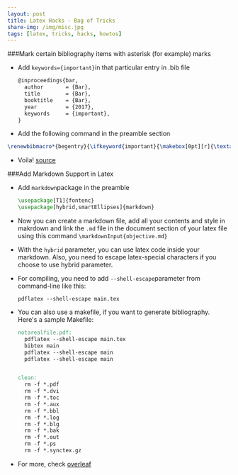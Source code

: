 ```yaml
---
layout: post
title: Latex Hacks - Bag of Tricks
share-img: /img/misc.jpg
tags: [latex, tricks, hacks, howtos]
---
```


###Mark certain bibliography items with asterisk (for example) marks

- Add `keywords={important}`in that particular entry in .bib file

  ```tex
  @inproceedings{bar,
    author       = {Bar},
    title        = {Bar},
    booktitle    = {Bar},
    year         = {2017},
    keywords     = {important},
  }
  ```

- Add the following command in the preamble section

```tex
\renewbibmacro*{begentry}{\ifkeyword{important}{\makebox[0pt][r]{\textasteriskcentered\addspace}}{}}
```

- Voila! [source](https://tex.stackexchange.com/questions/402765/how-do-i-mark-bibliography-entries-in-the-margin?rq=1)

###Add Markdown Support in Latex

- Add `markdown`package in the preamble

  ```tex
  \usepackage[T1]{fontenc}
  \usepackage[hybrid,smartEllipses]{markdown}
  ```

- Now you can create a markdown file, add all your contents and style in makrdown and link the `.md` file in the document section of your latex file using this command `\markdownInput{objective.md}`

- With the `hybrid` parameter, you can use latex code inside your markdown. Also, you need to escape latex-special characters if you choose to use hybrid parameter.

- For compiling, you need to add `--shell-escape`parameter from command-line like this:

  ```clike
  pdflatex --shell-escape main.tex
  ```

- You can also use a makefile, if you want to generate bibliography. Here's a sample Makefile:

  ```makefile
  notarealfile.pdf:
  	pdflatex --shell-escape main.tex
  	bibtex main
  	pdflatex --shell-escape main
  	pdflatex --shell-escape main
  
  
  clean:
  	rm -f *.pdf
  	rm -f *.dvi
  	rm -f *.toc
  	rm -f *.aux
  	rm -f *.bbl
  	rm -f *.log
  	rm -f *.blg
  	rm -f *.bak
  	rm -f *.out
  	rm -f *.ps
  	rm -f *.synctex.gz
  ```

- For more, check [overleaf](https://www.overleaf.com/learn/how-to/Writing_Markdown_in_LaTeX_Documents)